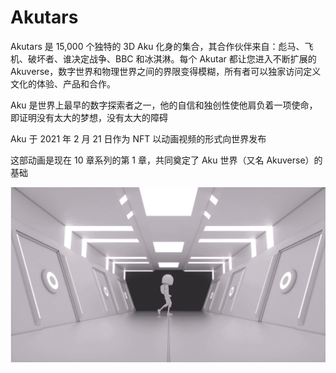 # Akutars

Akutars 是 15,000 个独特的 3D Aku 化身的集合，其合作伙伴来自：彪马、飞机、破坏者、谁决定战争、BBC 和冰淇淋。每个 Akutar 都让您进入不断扩展的 Akuverse，数字世界和物理世界之间的界限变得模糊，所有者可以独家访问定义文化的体验、产品和合作。

Aku 是世界上最早的数字探索者之一，他的自信和独创性使他肩负着一项使命，即证明没有太大的梦想，没有太大的障碍

Aku 于 2021 年 2 月 21 日作为 NFT 以动画视频的形式向世界发布

这部动画是现在 10 章系列的第 1 章，共同奠定了 Aku 世界（又名 Akuverse）的基础

![NFT](7789_new.PNG)
